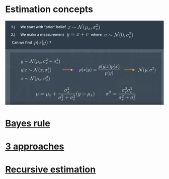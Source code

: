 # Estimation concepts

![](fly_pos.PNG)

# [Bayes rule](https://youtu.be/R6S8VnN2CkA)

# [3 approaches](https://youtu.be/_7k7ZaRqII4)

# [Recursive estimation](https://youtu.be/t1HvD3cqWUY)
